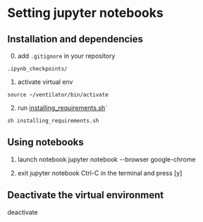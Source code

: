 # Setting jupyter notebooks

## Installation and dependencies
0. add `.gitignore` in your repository
```
.ipynb_checkpoints/
```

1. activate virtual env
```
source ~/ventilator/bin/activate
```

2. run [installing_requirements.sh](installing_requirements.sh)`
```
sh installing_requirements.sh
```

## Using notebooks

1. launch notebook
jupyter notebook --browser google-chrome

2. exit jupyter notebook
Ctrl-C in the terminal and press [y]

## Deactivate the virtual environment
deactivate
